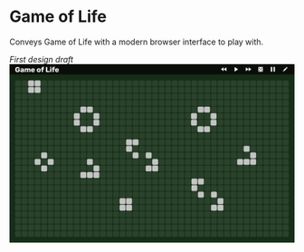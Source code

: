 # Game of Life
Conveys Game of Life with a modern browser interface to play with.

*First design draft*
![FirstDraft](./Screenshots/FirstDraft.png)